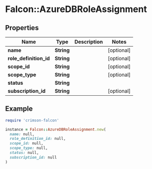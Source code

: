 # Falcon::AzureDBRoleAssignment

## Properties

| Name | Type | Description | Notes |
| ---- | ---- | ----------- | ----- |
| **name** | **String** |  | [optional] |
| **role_definition_id** | **String** |  | [optional] |
| **scope_id** | **String** |  | [optional] |
| **scope_type** | **String** |  | [optional] |
| **status** | **String** |  |  |
| **subscription_id** | **String** |  | [optional] |

## Example

```ruby
require 'crimson-falcon'

instance = Falcon::AzureDBRoleAssignment.new(
  name: null,
  role_definition_id: null,
  scope_id: null,
  scope_type: null,
  status: null,
  subscription_id: null
)
```

